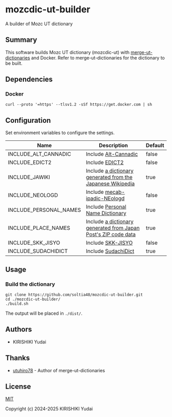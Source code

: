 # mozcdic-ut-builder

A builder of Mozc UT dictionary

## Summary

This software builds Mozc UT dictionary (mozcdic-ut) with [merge-ut-dictionaries](https://github.com/utuhiro78/merge-ut-dictionaries) and Docker.
Refer to merge-ut-dictionaries for the dictionary to be built.

## Dependencies

### Docker

```
curl --proto '=https' --tlsv1.2 -sSf https://get.docker.com | sh
```

## Configuration

Set environment variables to configure the settings.

| Name | Description | Default |
| ---- |---- | ---- |
| INCLUDE_ALT_CANNADIC | Include [Alt-Cannadic](https://github.com/utuhiro78/mozcdic-ut-alt-cannadic) | false |
| INCLUDE_EDICT2 | Include [EDICT2](https://github.com/utuhiro78/mozcdic-ut-edict2) | false |
| INCLUDE_JAWIKI | Include [a dictionary generated from the Japanese Wikipedia](https://github.com/utuhiro78/mozcdic-ut-jawiki) | true |
| INCLUDE_NEOLOGD | Include [mecab-ipadic-NEologd](https://github.com/utuhiro78/mozcdic-ut-neologd) | false |
| INCLUDE_PERSONAL_NAMES | Include [Personal Name Dictionary](https://github.com/utuhiro78/mozcdic-ut-personal-names) | true |
| INCLUDE_PLACE_NAMES | Include [a dictionary generated from Japan Post's ZIP code data](https://github.com/utuhiro78/mozcdic-ut-place-names) | true |
| INCLUDE_SKK_JISYO | Include [SKK-JISYO](https://github.com/utuhiro78/mozcdic-ut-skk-jisyo) | false |
| INCLUDE_SUDACHIDICT | Include [SudachiDict](https://github.com/utuhiro78/mozcdic-ut-sudachidict) | true |

## Usage

### Build the dictionary

```
git clone https://github.com/soltia48/mozcdic-ut-builder.git
cd ./mozcdic-ut-builder/
./build.sh
```

The output will be placed in `./dist/`.

## Authors

- KIRISHIKI Yudai

## Thanks

- [utuhiro78](https://github.com/utuhiro78) - Author of merge-ut-dictionaries

## License

[MIT](https://opensource.org/licenses/MIT)

Copyright (c) 2024-2025 KIRISHIKI Yudai
